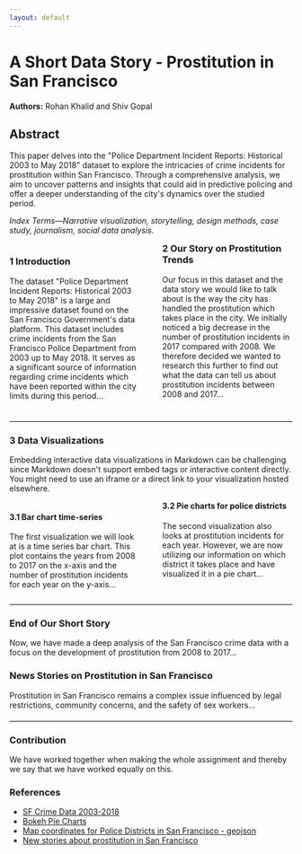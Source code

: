 ```yaml
---
layout: default
---
```


# A Short Data Story - Prostitution in San Francisco

**Authors:** Rohan Khalid and Shiv Gopal

## Abstract

This paper delves into the "Police Department Incident Reports: Historical 2003 to May 2018" dataset to explore the intricacies of crime incidents for prostitution within San Francisco. Through a comprehensive analysis, we aim to uncover patterns and insights that could aid in predictive policing and offer a deeper understanding of the city's dynamics over the studied period.

*Index Terms—Narrative visualization, storytelling, design methods, case study, journalism, social data analysis.*

<div style="column-count: 2; column-gap: 40px;">

### 1 Introduction

The dataset "Police Department Incident Reports: Historical 2003 to May 2018" is a large and impressive dataset found on the San Francisco Government's data platform. This dataset includes crime incidents from the San Francisco Police Department from 2003 up to May 2018. It serves as a significant source of information regarding crime incidents which have been reported within the city limits during this period...

### 2 Our Story on Prostitution Trends

Our focus in this dataset and the data story we would like to talk about is the way the city has handled the prostitution which takes place in the city. We initially noticed a big decrease in the number of prostitution incidents in 2017 compared with 2008. We therefore decided we wanted to research this further to find out what the data can tell us about prostitution incidents between 2008 and 2017...

</div>

<div style="border-bottom: 1px solid #000; margin: 20px 0;"></div>

### 3 Data Visualizations

Embedding interactive data visualizations in Markdown can be challenging since Markdown doesn't support embed tags or interactive content directly. You might need to use an iframe or a direct link to your visualization hosted elsewhere.

<div style="column-count: 2; column-gap: 40px;">

#### 3.1 Bar chart time-series

The first visualization we will look at is a time series bar chart. This plot contains the years from 2008 to 2017 on the x-axis and the number of prostitution incidents for each year on the y-axis...

#### 3.2 Pie charts for police districts

The second visualization also looks at prostitution incidents for each year. However, we are now utilizing our information on which district it takes place and have visualized it in a pie chart...

</div>

<div style="border-bottom: 1px solid #000; margin: 20px 0;"></div>

### End of Our Short Story

Now, we have made a deep analysis of the San Francisco crime data with a focus on the development of prostitution from 2008 to 2017...

### News Stories on Prostitution in San Francisco

Prostitution in San Francisco remains a complex issue influenced by legal restrictions, community concerns, and the safety of sex workers...

<div style="border-bottom: 1px solid #000; margin: 20px 0;"></div>

### Contribution

We have worked together when making the whole assignment and thereby we say that we have worked equally on this.

### References

- [SF Crime Data 2003-2018](https://data.sfgov.org/Public-Safety/Police-Department-Incident-Reports-Historical-2003/tmnf-yvry/about_data)
- [Bokeh Pie Charts](https://docs.bokeh.org/en/latest/docs/user_guide/topics/pie.html)
- [Map coordinates for Police Districts in San Francisco - geojson](https://raw.githubusercontent.com/suneman/socialdata2022/main/files/sfpd.geojson)
- [New stories about prostitution in San Francisco](https://localnewsmatters.org/2023/08/17/sex-work-and-the-city-policing-prostitution-in-san-francisco-reflects-evolving-attitudes/)
